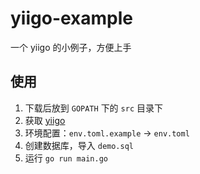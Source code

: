 # yiigo-example
一个 yiigo 的小例子，方便上手

## 使用
1. 下载后放到 `GOPATH` 下的 `src` 目录下
2. 获取 [yiigo](https://github.com/IIInsomnia/yiigo)
3. 环境配置：`env.toml.example` -> `env.toml`
4. 创建数据库，导入 `demo.sql`
5. 运行 `go run main.go`